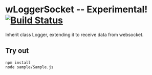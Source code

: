 
# wLoggerSocket -- Experimental! [![Build Status](https://travis-ci.org/Wandalen/wLoggerSocket.svg?branch=master)](https://travis-ci.org/Wandalen/wLoggerSocket)

Inherit class Logger, extending it to receive data from websocket.

## Try out
```
npm install
node sample/Sample.js
```
